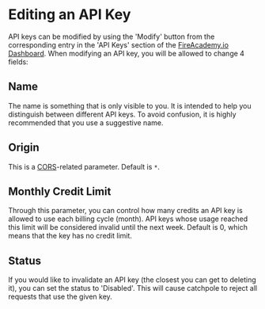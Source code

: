 # Editing an API Key

API keys can be modified by using the 'Modify' button from the corresponding entry in the 'API Keys' section of the [FireAcademy.io Dashboard](https://dashboard.fireacademy.io). When modifying an API key, you will be allowed to change 4 fields:

## Name

The name is something that is only visible to you. It is intended to help you distinguish between different API keys. To avoid confusion, it is highly recommended that you use a suggestive name.

## Origin

This is a [CORS](https://en.wikipedia.org/wiki/Cross-origin\_resource\_sharing)-related parameter. Default is `*`.

## Monthly Credit Limit

Through this parameter, you can control how many credits an API key is allowed to use each billing cycle (month). API keys whose usage reached this limit will be considered invalid until the next week. Default is 0, which means that the key has no credit limit.

## Status

If you would like to invalidate an API key (the closest you can get to deleting it), you can set the status to 'Disabled'. This will cause catchpole to reject all requests that use the given key.
